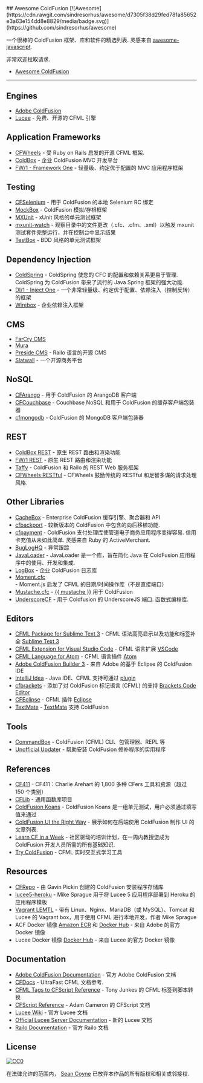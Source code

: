 <div class="github-widget" data-repo="seancoyne/awesome-coldfusion"></div>
<script async src="https://pagead2.googlesyndication.com/pagead/js/adsbygoogle.js"></script><ins class="adsbygoogle" style="display:block" data-ad-client="ca-pub-6890694312814945" data-ad-slot="5473692530" data-ad-format="auto"  data-full-width-responsive="true"></ins><script>(adsbygoogle = window.adsbygoogle || []).push({});</script>
## Awesome ColdFusion [![Awesome](https://cdn.rawgit.com/sindresorhus/awesome/d7305f38d29fed78fa85652e3a63e154dd8e8829/media/badge.svg)](https://github.com/sindresorhus/awesome)

一个很棒的 ColdFusion 框架、库和软件的精选列表. 灵感来自 [awesome-javascript](https://github.com/sorrycc/awesome-javascript).

非常欢迎拉取请求.

* [Awesome ColdFusion](https://github.com/seancoyne/awesome-coldfusion)
	
----

## Engines

* [Adobe ColdFusion](http://www.adobe.com/products/coldfusion-family.html)
* [Lucee](http://lucee.org/) - 免费、开源的 CFML 引擎

## Application Frameworks

* [CFWheels](https://cfwheels.org) - 受 Ruby on Rails 启发的开源 CFML 框架.
* [ColdBox](http://www.coldbox.org) - 企业 ColdFusion MVC 开发平台
* [FW/1 - Framework One](https://github.com/framework-one/fw1) - 轻量级、约定优于配置的 MVC 应用程序框架

## Testing

* [CFSelenium](https://github.com/teamcfadvance/CFSelenium) - 用于 ColdFusion 的本地 Selenium RC 绑定
* [MockBox](https://testbox.ortusbooks.com/mocking/mockbox) - ColdFusion 模拟/存根框架
* [MXUnit](https://github.com/mxunit/mxunit) - xUnit 风格的单元测试框架
* [mxunit-watch](https://github.com/atuttle/mxunit-watch) - 观察目录中的文件更改（.cfc、.cfm、.xml）以触发 mxunit 测试套件完整运行，并在控制台中显示结果
* [TestBox](https://github.com/Ortus-Solutions/TestBox) - BDD 风格的单元测试框架

## Dependency Injection

* [ColdSpring](https://github.com/coldspringframework/coldspring1)  - ColdSpring 使您的 CFC 的配置和依赖关系更易于管理.  ColdSpring 为 ColdFusion 带来了流行的 Java Spring 框架的强大功能.
* [DI/1 - Inject One](https://github.com/framework-one/di1) - 一个非常轻量级、约定优于配置、依赖注入（控制反转）的框架
* [Wirebox](https://wirebox.ortusbooks.com/) - 企业依赖注入框架

## CMS

* [FarCry CMS](https://github.com/farcrycore/plugin-farcrycms)
* [Mura](https://www.murasoftware.com/)
* [Preside CMS](https://github.com/pixl8/Preside-CMS) - Railo 语言的开源 CMS
* [Slatwall](https://www.slatwallcommerce.com/) - 一个开源商务平台

## NoSQL

* [CFArango](https://github.com/dajester2013/CFArango) - 用于 ColdFusion 的 ArangoDB 客户端
* [CFCouchbase](https://github.com/Ortus-Solutions/cfcouchbase-sdk) - Couchbase NoSQL 和用于 ColdFusion 的缓存客户端包装器
* [cfmongodb](https://github.com/marcesher/cfmongodb) - ColdFusion 的 MongoDB 客户端包装器

## REST

* [ColdBox REST](https://coldbox.ortusbooks.com/digging-deeper/recipes/building-rest-apis) - 原生 REST 路由和渲染功能
* [FW/1 REST](https://github.com/framework-one/fw1/wiki/Developing-Applications-Manual#controllers-for-rest-apis) - 原生 REST 路由和渲染功能
* [Taffy](http://taffy.io) - ColdFusion 和 Railo 的 REST Web 服务框架
* [CFWheels RESTful](https://guides.cfwheels.org/docs/routing) - CFWheels 鼓励传统的 RESTful 和足智多谋的请求处理风格.

## Other Libraries

* [CacheBox](https://cachebox.ortusbooks.com/) - Enterprise ColdFusion 缓存引擎、聚合器和 API
* [cfbackport](https://github.com/misterdai/cfbackport) - 较新版本的 ColdFusion 中包含的向后移植功能.
* [cfpayment](https://github.com/ghidinelli/cfpayment)  - ColdFusion 支付处理库使管道电子商务应用程序变得容易. 信用卡充值从未如此简单. 灵感来自 Ruby 的 ActiveMerchant.
* [BugLogHQ](https://github.com/oarevalo/BugLogHQ) - 异常跟踪
* [JavaLoader](https://github.com/markmandel/JavaLoader) - JavaLoader 是一个库，旨在简化 Java 在 ColdFusion 应用程序中的使用、开发和集成.
* [LogBox](https://logbox.ortusbooks.com/) - 企业 ColdFusion 日志库
* [Moment.cfc](https://github.com/AlumnIQ/momentcfc) - Moment.js 启发了 CFML 的日期/时间操作库（不是直接端口）
* [Mustache.cfc](https://github.com/rip747/Mustache.cfc) - [{{ mustache }}](http://mustache.github.io) 用于 ColdFusion
* [UnderscoreCF](https://github.com/russplaysguitar/UnderscoreCF)  - 用于 Coldfusion 的 UnderscoreJS 端口. 函数式编程库.

## Editors

* [CFML Package for Sublime Text 3](https://github.com/jcberquist/sublimetext-cfml) - CFML 语法高亮显示以及功能和标签补全 [Sublime Text 3](http://www.sublimetext.com)
* [CFML Extension for Visual Studio Code](https://marketplace.visualstudio.com/items?itemName=KamasamaK.vscode-cfml) - CFML 语言扩展 [VSCode](https://code.visualstudio.com/)
* [CFML Language for Atom](https://github.com/atuttle/atom-language-cfml) - CFML 语言插件 [Atom](https://atom.io/)
* [Adobe ColdFusion Builder 3](http://www.adobe.com/products/coldfusion-builder.html) - 来自 Adob​​e 的基于 Eclipse 的 ColdFusion IDE
* [IntelliJ Idea](http://www.jetbrains.com/idea/) - Java IDE、CFML 支持可通过 [plugin](https://github.com/JetBrains/intellij-plugins/tree/master/CFML)
* [cfbrackets](http://cfbrackets.org) - 添加了对 ColdFusion 标记语言 (CFML) 的支持 [Brackets Code Editor](http://brackets.io/)
* [CFEclipse](http://cfeclipse.org) - CFML 插件 [Eclipse](http://www.eclipse.org/)
* [TextMate](https://github.com/textmate/coldfusion.tmbundle) - [TextMate](http://macromates.com) 支持 ColdFusion

## Tools

* [CommandBox](https://www.ortussolutions.com/products/commandbox) - ColdFusion (CFML) CLI、包管理器、REPL 等
* [Unofficial Updater](http://www.uu-2.info/) - 帮助安装 ColdFusion 修补程序的实用程序

## References

* [CF411](http://carehart.org/cf411/) - CF411：Charlie Arehart 的 1,800 多种 CFers 工具和资源（超过 150 个类别）
* [CFLib](http://cflib.org/) - 通用函数库项目
* [ColdFusion Koans](https://github.com/nodoherty/ColdFusion-Koans) - ColdFusion Koans 是一组单元测试，用户必须通过填写值来通过
* [ColdFusion UI the Right Way](https://github.com/cfjedimaster/ColdFusion-UI-the-Right-Way) - 展示如何在后端使用 ColdFusion 制作 UI 的文章列表.
* [Learn CF in a Week](http://www.learncfinaweek.com) - 社区驱动的培训计划，在一周内教授您成为 ColdFusion 开发人员所需的所有基础知识.
* [Try ColdFusion](http://trycf.com/) - CFML 实时交互式学习工具

## Resources
* [CFRepo](http://www.cfmlrepo.com/) - 由 Gavin Pickin 创建的 ColdFusion 安装程序存储库
* [lucee5-heroku](https://github.com/mikesprague/lucee5-heroku) - Mike Sprague 用于将 Lucee 5 应用程序部署到 Heroku 的应用程序模板
* [Vagrant LEMTL](https://github.com/mikesprague/vagrant-lemtl) - 带有 Linux、Nginx、MariaDB（或 MySQL）、Tomcat 和 Lucee 的 Vagrant box，用于使用 CFML 进行本地开发，作者 Mike Sprague
* ACF Docker 镜像 [Amazon ECR](https://gallery.ecr.aws/adobe/coldfusion) 和 [Docker Hub](https://hub.docker.com/u/adobecoldfusion) - 来自 Adob​​e 的官方 Docker 镜像
* Lucee Docker 镜像 [Docker Hub](https://hub.docker.com/u/lucee) - 来自 Lucee 的官方 Docker 镜像

## Documentation

* [Adobe ColdFusion Documentation](https://helpx.adobe.com/coldfusion/home.html) - 官方 Adob​​e ColdFusion 文档
* [CFDocs](http://cfdocs.org/) - UltraFast CFML 文档参考.
* [CFML Tags to CFScript Reference](https://github.com/cfchef/cfml-tag-to-script-conversions) - Tony Junkes 的 CFML 标签到脚本转换
* [CFScript Reference](https://github.com/daccfml/cfscript/blob/master/cfscript.md) - Adam Cameron 的 CFScript 文档
* [Lucee Wiki](https://bitbucket.org/lucee/lucee/wiki/Home) - 官方 Lucee 文档
* [Official Lucee Server Documentation](http://docs.lucee.org/) - 新的 Lucee 文档
* [Railo Documentation](https://github.com/getrailo/railo/wiki) - 官方 Railo 文档

## License

[![CC0](http://mirrors.creativecommons.org/presskit/buttons/88x31/svg/cc-zero.svg)](https://creativecommons.org/publicdomain/zero/1.0/)

在法律允许的范围内， [Sean Coyne](https://github.com/seancoyne/awesome-coldfusion) 已放弃本作品的所有版权和相关或邻接权.
